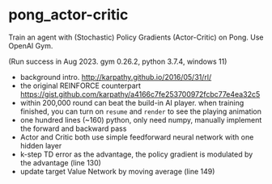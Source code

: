 # pong_actor-critic
Train an agent with (Stochastic) Policy Gradients (Actor-Critic) on Pong. Use OpenAI Gym.

(Run success in Aug 2023. gym 0.26.2, python 3.7.4, windows 11)

- background intro. http://karpathy.github.io/2016/05/31/rl/
- the original REINFORCE counterpart https://gist.github.com/karpathy/a4166c7fe253700972fcbc77e4ea32c5
- within 200,000 round can beat the build-in AI player. when training finished, you can turn on `resume` and `render` to see the playing animation
- one hundred lines (~160) python, only need numpy, manually implement the forward and backward pass
- Actor and Critic both use simple feedforward neural network with one hidden layer
- k-step TD error as the advantage, the policy gradient is modulated by the advantage (line 130)
- update target Value Network by moving average (line 149)